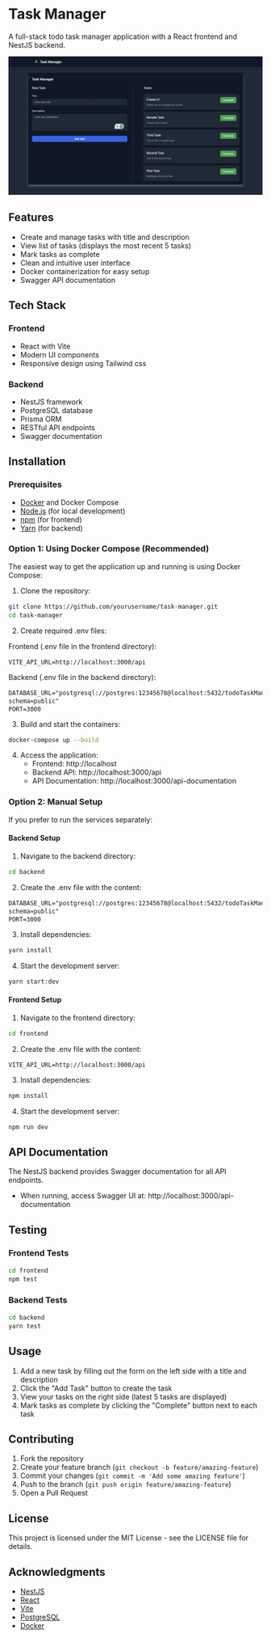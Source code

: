 # Task Manager

A full-stack todo task manager application with a React frontend and NestJS backend.

![Task Manager Screenshot](./images/task-manager-screenshot.png)

## Features

- Create and manage tasks with title and description
- View list of tasks (displays the most recent 5 tasks)
- Mark tasks as complete
- Clean and intuitive user interface
- Docker containerization for easy setup
- Swagger API documentation

## Tech Stack

### Frontend

- React with Vite
- Modern UI components
- Responsive design using Tailwind css

### Backend

- NestJS framework
- PostgreSQL database
- Prisma ORM
- RESTful API endpoints
- Swagger documentation

## Installation

### Prerequisites

- [Docker](https://www.docker.com/get-started) and Docker Compose
- [Node.js](https://nodejs.org/) (for local development)
- [npm](https://www.npmjs.com/) (for frontend)
- [Yarn](https://yarnpkg.com/) (for backend)

### Option 1: Using Docker Compose (Recommended)

The easiest way to get the application up and running is using Docker Compose:

1. Clone the repository:

```bash
git clone https://github.com/yourusername/task-manager.git
cd task-manager
```

2. Create required .env files:

Frontend (.env file in the frontend directory):

```
VITE_API_URL=http://localhost:3000/api
```

Backend (.env file in the backend directory):

```
DATABASE_URL="postgresql://postgres:12345678@localhost:5432/todoTaskManager?schema=public"
PORT=3000
```

3. Build and start the containers:

```bash
docker-compose up --build
```

4. Access the application:
   - Frontend: http://localhost
   - Backend API: http://localhost:3000/api
   - API Documentation: http://localhost:3000/api-documentation

### Option 2: Manual Setup

If you prefer to run the services separately:

#### Backend Setup

1. Navigate to the backend directory:

```bash
cd backend
```

2. Create the .env file with the content:

```
DATABASE_URL="postgresql://postgres:12345678@localhost:5432/todoTaskManager?schema=public"
PORT=3000
```

3. Install dependencies:

```bash
yarn install
```

4. Start the development server:

```bash
yarn start:dev
```

#### Frontend Setup

1. Navigate to the frontend directory:

```bash
cd frontend
```

2. Create the .env file with the content:

```
VITE_API_URL=http://localhost:3000/api
```

3. Install dependencies:

```bash
npm install
```

4. Start the development server:

```bash
npm run dev
```

## API Documentation

The NestJS backend provides Swagger documentation for all API endpoints.

- When running, access Swagger UI at: http://localhost:3000/api-documentation

## Testing

### Frontend Tests

```bash
cd frontend
npm test
```

### Backend Tests

```bash
cd backend
yarn test
```

## Usage

1. Add a new task by filling out the form on the left side with a title and description
2. Click the "Add Task" button to create the task
3. View your tasks on the right side (latest 5 tasks are displayed)
4. Mark tasks as complete by clicking the "Complete" button next to each task

## Contributing

1. Fork the repository
2. Create your feature branch (`git checkout -b feature/amazing-feature`)
3. Commit your changes (`git commit -m 'Add some amazing feature'`)
4. Push to the branch (`git push origin feature/amazing-feature`)
5. Open a Pull Request

## License

This project is licensed under the MIT License - see the LICENSE file for details.

## Acknowledgments

- [NestJS](https://nestjs.com/)
- [React](https://reactjs.org/)
- [Vite](https://vitejs.dev/)
- [PostgreSQL](https://www.postgresql.org/)
- [Docker](https://www.docker.com/)
